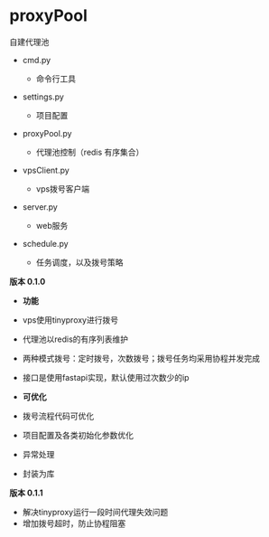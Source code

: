 # proxyPool
自建代理池



- cmd.py
    - 命令行工具

- settings.py
    - 项目配置
  
- proxyPool.py
    - 代理池控制（redis 有序集合）

- vpsClient.py
    - vps拨号客户端

- server.py
    - web服务

- schedule.py
  - 任务调度，以及拨号策略


**版本 0.1.0**

- **功能**
- vps使用tinyproxy进行拨号
- 代理池以redis的有序列表维护
- 两种模式拨号：定时拨号，次数拨号；拨号任务均采用协程并发完成
- 接口是使用fastapi实现，默认使用过次数少的ip


- **可优化**
- 拨号流程代码可优化
- 项目配置及各类初始化参数优化
- 异常处理
- 封装为库

**版本 0.1.1**
- 解决tinyproxy运行一段时间代理失效问题
- 增加拨号超时，防止协程阻塞